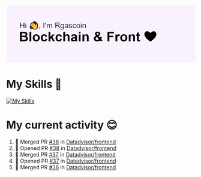 <!--
**Rgascoin/Rgascoin** is a ✨ _special_ ✨ repository because its `README.md` (this file) appears on your GitHub profile.
-->

![image info](./header.png)


# My Skills 🌟

[![My Skills](https://skillicons.dev/icons?i=solidity,nextjs,tailwind,react,nodejs,ts,docker,jest,py,postgres,git,bash,cpp)](https://skillicons.dev)


# My current activity 😊

<!--START_SECTION:activity-->
1. 🎉 Merged PR [#38](https://github.com/Datadvisor/frontend/pull/38) in [Datadvisor/frontend](https://github.com/Datadvisor/frontend)
2. 💪 Opened PR [#38](https://github.com/Datadvisor/frontend/pull/38) in [Datadvisor/frontend](https://github.com/Datadvisor/frontend)
3. 🎉 Merged PR [#37](https://github.com/Datadvisor/frontend/pull/37) in [Datadvisor/frontend](https://github.com/Datadvisor/frontend)
4. 💪 Opened PR [#37](https://github.com/Datadvisor/frontend/pull/37) in [Datadvisor/frontend](https://github.com/Datadvisor/frontend)
5. 🎉 Merged PR [#36](https://github.com/Datadvisor/frontend/pull/36) in [Datadvisor/frontend](https://github.com/Datadvisor/frontend)
<!--END_SECTION:activity-->

